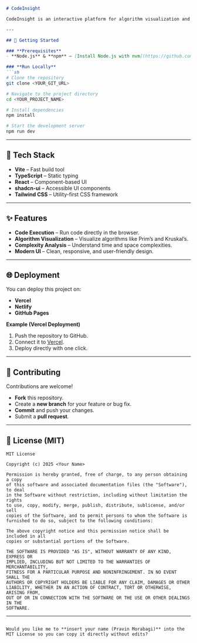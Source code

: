 ````markdown
# CodeInsight

CodeInsight is an interactive platform for algorithm visualization and code execution. It helps developers and students visualize algorithm steps, analyze code complexity, and learn through real-time execution and visualizations.

---

## 🚀 Getting Started

### **Prerequisites**
- **Node.js** & **npm** – [Install Node.js with nvm](https://github.com/nvm-sh/nvm#installing-and-updating)

### **Run Locally**
```sh
# Clone the repository
git clone <YOUR_GIT_URL>

# Navigate to the project directory
cd <YOUR_PROJECT_NAME>

# Install dependencies
npm install

# Start the development server
npm run dev
````

---

## 🧰 Tech Stack

* **Vite** – Fast build tool
* **TypeScript** – Static typing
* **React** – Component-based UI
* **shadcn-ui** – Accessible UI components
* **Tailwind CSS** – Utility-first CSS framework

---

## ✨ Features

* **Code Execution** – Run code directly in the browser.
* **Algorithm Visualization** – Visualize algorithms like Prim’s and Kruskal’s.
* **Complexity Analysis** – Understand time and space complexities.
* **Modern UI** – Clean, responsive, and user-friendly design.

---

## 🌐 Deployment

You can deploy this project on:

* **Vercel**
* **Netlify**
* **GitHub Pages**

**Example (Vercel Deployment)**

1. Push the repository to GitHub.
2. Connect it to [Vercel](https://vercel.com).
3. Deploy directly with one click.

---

## 🤝 Contributing

Contributions are welcome!

* **Fork** this repository.
* Create a **new branch** for your feature or bug fix.
* **Commit** and push your changes.
* Submit a **pull request**.

---

## 📜 License (MIT)

```
MIT License

Copyright (c) 2025 <Your Name>

Permission is hereby granted, free of charge, to any person obtaining a copy
of this software and associated documentation files (the "Software"), to deal
in the Software without restriction, including without limitation the rights
to use, copy, modify, merge, publish, distribute, sublicense, and/or sell
copies of the Software, and to permit persons to whom the Software is
furnished to do so, subject to the following conditions:

The above copyright notice and this permission notice shall be included in all
copies or substantial portions of the Software.

THE SOFTWARE IS PROVIDED "AS IS", WITHOUT WARRANTY OF ANY KIND, EXPRESS OR
IMPLIED, INCLUDING BUT NOT LIMITED TO THE WARRANTIES OF MERCHANTABILITY,
FITNESS FOR A PARTICULAR PURPOSE AND NONINFRINGEMENT. IN NO EVENT SHALL THE
AUTHORS OR COPYRIGHT HOLDERS BE LIABLE FOR ANY CLAIM, DAMAGES OR OTHER
LIABILITY, WHETHER IN AN ACTION OF CONTRACT, TORT OR OTHERWISE, ARISING FROM,
OUT OF OR IN CONNECTION WITH THE SOFTWARE OR THE USE OR OTHER DEALINGS IN THE
SOFTWARE.
```

---

```

Would you like me to **insert your name (Pravin Morabagi)** into the MIT License so you can copy it directly without edits?
```
